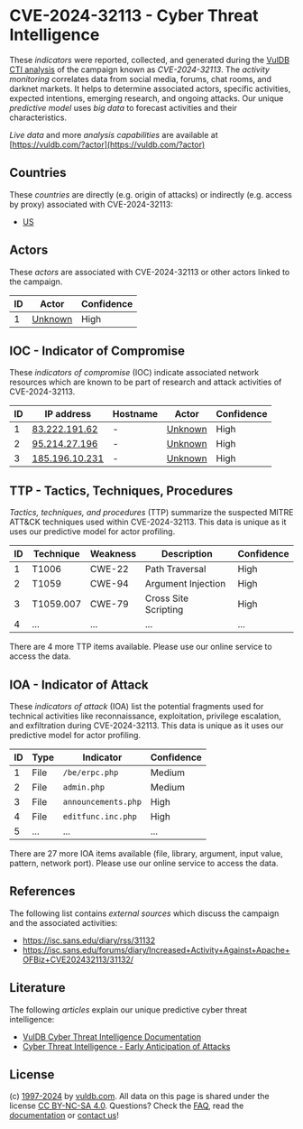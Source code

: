 # CVE-2024-32113 - Cyber Threat Intelligence

These _indicators_ were reported, collected, and generated during the [VulDB CTI analysis](https://vuldb.com/?kb.cti) of the campaign known as _CVE-2024-32113_. The _activity monitoring_ correlates data from social media, forums, chat rooms, and darknet markets. It helps to determine associated actors, specific activities, expected intentions, emerging research, and ongoing attacks. Our unique _predictive model_ uses _big data_ to forecast activities and their characteristics.

_Live data_ and more _analysis capabilities_ are available at [https://vuldb.com/?actor](https://vuldb.com/?actor)

## Countries

These _countries_ are directly (e.g. origin of attacks) or indirectly (e.g. access by proxy) associated with CVE-2024-32113:

* [US](https://vuldb.com/?country.us)

## Actors

These _actors_ are associated with CVE-2024-32113 or other actors linked to the campaign.

ID | Actor | Confidence
-- | ----- | ----------
1 | [Unknown](https://vuldb.com/?actor.unknown) | High

## IOC - Indicator of Compromise

These _indicators of compromise_ (IOC) indicate associated network resources which are known to be part of research and attack activities of CVE-2024-32113.

ID | IP address | Hostname | Actor | Confidence
-- | ---------- | -------- | ----- | ----------
1 | [83.222.191.62](https://vuldb.com/?ip.83.222.191.62) | - | [Unknown](https://vuldb.com/?actor.unknown) | High
2 | [95.214.27.196](https://vuldb.com/?ip.95.214.27.196) | - | [Unknown](https://vuldb.com/?actor.unknown) | High
3 | [185.196.10.231](https://vuldb.com/?ip.185.196.10.231) | - | [Unknown](https://vuldb.com/?actor.unknown) | High

## TTP - Tactics, Techniques, Procedures

_Tactics, techniques, and procedures_ (TTP) summarize the suspected MITRE ATT&CK techniques used within CVE-2024-32113. This data is unique as it uses our predictive model for actor profiling.

ID | Technique | Weakness | Description | Confidence
-- | --------- | -------- | ----------- | ----------
1 | T1006 | CWE-22 | Path Traversal | High
2 | T1059 | CWE-94 | Argument Injection | High
3 | T1059.007 | CWE-79 | Cross Site Scripting | High
4 | ... | ... | ... | ...

There are 4 more TTP items available. Please use our online service to access the data.

## IOA - Indicator of Attack

These _indicators of attack_ (IOA) list the potential fragments used for technical activities like reconnaissance, exploitation, privilege escalation, and exfiltration during CVE-2024-32113. This data is unique as it uses our predictive model for actor profiling.

ID | Type | Indicator | Confidence
-- | ---- | --------- | ----------
1 | File | `/be/erpc.php` | Medium
2 | File | `admin.php` | Medium
3 | File | `announcements.php` | High
4 | File | `editfunc.inc.php` | High
5 | ... | ... | ...

There are 27 more IOA items available (file, library, argument, input value, pattern, network port). Please use our online service to access the data.

## References

The following list contains _external sources_ which discuss the campaign and the associated activities:

* https://isc.sans.edu/diary/rss/31132
* https://isc.sans.edu/forums/diary/Increased+Activity+Against+Apache+OFBiz+CVE202432113/31132/

## Literature

The following _articles_ explain our unique predictive cyber threat intelligence:

* [VulDB Cyber Threat Intelligence Documentation](https://vuldb.com/?kb.cti)
* [Cyber Threat Intelligence - Early Anticipation of Attacks](https://www.scip.ch/en/?labs.20201022)

## License

(c) [1997-2024](https://vuldb.com/?kb.changelog) by [vuldb.com](https://vuldb.com/?kb.about). All data on this page is shared under the license [CC BY-NC-SA 4.0](https://creativecommons.org/licenses/by-nc-sa/4.0/). Questions? Check the [FAQ](https://vuldb.com/?kb.faq), read the [documentation](https://vuldb.com/?kb) or [contact us](https://vuldb.com/?contact)!
